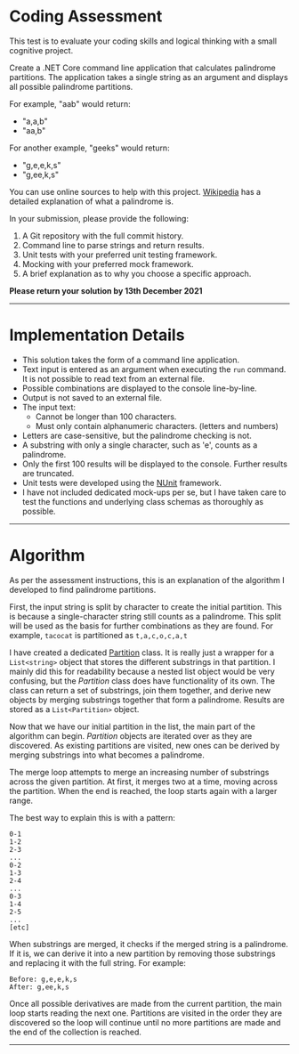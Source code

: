 # Coding Assessment

This test is to evaluate your coding skills and logical thinking with a small cognitive project.

Create a .NET Core command line application that calculates palindrome partitions. The application takes a single string as an argument and displays all possible palindrome partitions.

For example, "aab" would return:

* "a,a,b"
* "aa,b"

For another example, "geeks" would return:

* "g,e,e,k,s"
* "g,ee,k,s"

You can use online sources to help with this project. [Wikipedia](https://en.wikipedia.org/wiki/Palindrome) has a detailed explanation of what a palindrome is.

In your submission, please provide the following:

1. A Git repository with the full commit history.
2. Command line to parse strings and return results.
3. Unit tests with your preferred unit testing framework.
4. Mocking with your preferred mock framework.
5. A brief explanation as to why you choose a specific approach.

**Please return your solution by 13th December 2021**

---

# Implementation Details

* This solution takes the form of a command line application.
* Text input is entered as an argument when executing the `run` command. It is not possible to read text from an external file.
* Possible combinations are displayed to the console line-by-line.
* Output is not saved to an external file.
* The input text:
	* Cannot be longer than 100 characters.
	* Must only contain alphanumeric characters. (letters and numbers)
* Letters are case-sensitive, but the palindrome checking is not.
* A substring with only a single character, such as 'e', counts as a palindrome.
* Only the first 100 results will be displayed to the console. Further results are truncated.
* Unit tests were developed using the [NUnit](https://docs.microsoft.com/en-us/dotnet/core/testing/unit-testing-with-nunit) framework.
* I have not included dedicated mock-ups per se, but I have taken care to test the functions and underlying class schemas as thoroughly as possible.

---

# Algorithm

As per the assessment instructions, this is an explanation of the algorithm I developed to find palindrome partitions.

First, the input string is split by character to create the initial partition. This is because a single-character string still counts as a palindrome. This split will be used as the basis for further combinations as they are found. For example, `tacocat` is partitioned as `t,a,c,o,c,a,t`

I have created a dedicated [Partition](./net-solution/PalindromePartitions/Classes/Partition.cs) class. It is really just a wrapper for a `List<string>` object that stores the different substrings in that partition. I mainly did this for readability because a nested list object would be very confusing, but the *Partition* class does have functionality of its own. The class can return a set of substrings, join them together, and derive new objects by merging substrings together that form a palindrome. Results are stored as a `List<Partition>` object.

Now that we have our initial partition in the list, the main part of the algorithm can begin. *Partition* objects are iterated over as they are discovered. As existing partitions are visited, new ones can be derived by merging substrings into what becomes a palindrome.

The merge loop attempts to merge an increasing number of substrings across the given partition. At first, it merges two at a time, moving across the partition. When the end is reached, the loop starts again with a larger range.

The best way to explain this is with a pattern:

```
0-1
1-2
2-3
...
0-2
1-3
2-4
...
0-3
1-4
2-5
...
[etc]
```

When substrings are merged, it checks if the merged string is a palindrome. If it is, we can derive it into a new partition by removing those substrings and replacing it with the full string. For example:

```
Before: g,e,e,k,s
After: g,ee,k,s
```

Once all possible derivatives are made from the current partition, the main loop starts reading the next one. Partitions are visited in the order they are discovered so the loop will continue until no more partitions are made and the end of the collection is reached.

---
